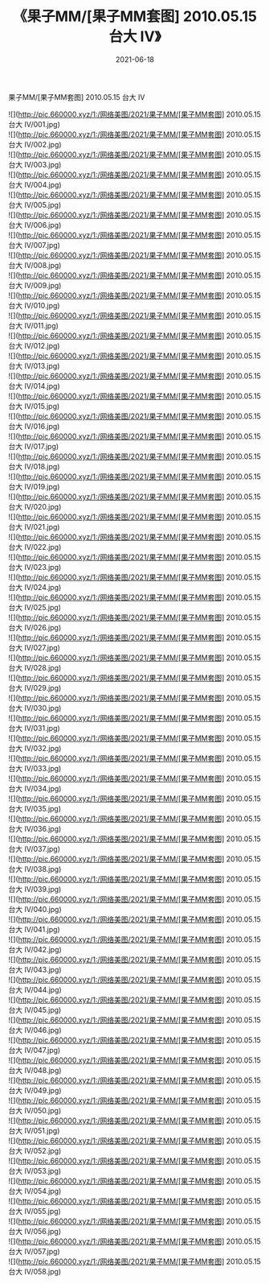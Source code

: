 ﻿---
layout: post
title:  《果子MM/[果子MM套图] 2010.05.15 台大 IV》
date:   2021-06-18
img: http://pic.660000.xyz/1:/网络美图/2021/果子MM/[果子MM套图] 2010.05.15 台大 IV/000.jpg
categories: [美女, 清纯, 唯美]
---

果子MM/[果子MM套图] 2010.05.15 台大 IV

 ![](http://pic.660000.xyz/1:/网络美图/2021/果子MM/[果子MM套图] 2010.05.15 台大 IV/001.jpg) <br>![](http://pic.660000.xyz/1:/网络美图/2021/果子MM/[果子MM套图] 2010.05.15 台大 IV/002.jpg) <br>![](http://pic.660000.xyz/1:/网络美图/2021/果子MM/[果子MM套图] 2010.05.15 台大 IV/003.jpg) <br>![](http://pic.660000.xyz/1:/网络美图/2021/果子MM/[果子MM套图] 2010.05.15 台大 IV/004.jpg) <br>![](http://pic.660000.xyz/1:/网络美图/2021/果子MM/[果子MM套图] 2010.05.15 台大 IV/005.jpg) <br>![](http://pic.660000.xyz/1:/网络美图/2021/果子MM/[果子MM套图] 2010.05.15 台大 IV/006.jpg) <br>![](http://pic.660000.xyz/1:/网络美图/2021/果子MM/[果子MM套图] 2010.05.15 台大 IV/007.jpg) <br>![](http://pic.660000.xyz/1:/网络美图/2021/果子MM/[果子MM套图] 2010.05.15 台大 IV/008.jpg) <br>![](http://pic.660000.xyz/1:/网络美图/2021/果子MM/[果子MM套图] 2010.05.15 台大 IV/009.jpg) <br>![](http://pic.660000.xyz/1:/网络美图/2021/果子MM/[果子MM套图] 2010.05.15 台大 IV/010.jpg) <br>![](http://pic.660000.xyz/1:/网络美图/2021/果子MM/[果子MM套图] 2010.05.15 台大 IV/011.jpg) <br>![](http://pic.660000.xyz/1:/网络美图/2021/果子MM/[果子MM套图] 2010.05.15 台大 IV/012.jpg) <br>![](http://pic.660000.xyz/1:/网络美图/2021/果子MM/[果子MM套图] 2010.05.15 台大 IV/013.jpg) <br>![](http://pic.660000.xyz/1:/网络美图/2021/果子MM/[果子MM套图] 2010.05.15 台大 IV/014.jpg) <br>![](http://pic.660000.xyz/1:/网络美图/2021/果子MM/[果子MM套图] 2010.05.15 台大 IV/015.jpg) <br>![](http://pic.660000.xyz/1:/网络美图/2021/果子MM/[果子MM套图] 2010.05.15 台大 IV/016.jpg) <br>![](http://pic.660000.xyz/1:/网络美图/2021/果子MM/[果子MM套图] 2010.05.15 台大 IV/017.jpg) <br>![](http://pic.660000.xyz/1:/网络美图/2021/果子MM/[果子MM套图] 2010.05.15 台大 IV/018.jpg) <br>![](http://pic.660000.xyz/1:/网络美图/2021/果子MM/[果子MM套图] 2010.05.15 台大 IV/019.jpg) <br>![](http://pic.660000.xyz/1:/网络美图/2021/果子MM/[果子MM套图] 2010.05.15 台大 IV/020.jpg) <br>![](http://pic.660000.xyz/1:/网络美图/2021/果子MM/[果子MM套图] 2010.05.15 台大 IV/021.jpg) <br>![](http://pic.660000.xyz/1:/网络美图/2021/果子MM/[果子MM套图] 2010.05.15 台大 IV/022.jpg) <br>![](http://pic.660000.xyz/1:/网络美图/2021/果子MM/[果子MM套图] 2010.05.15 台大 IV/023.jpg) <br>![](http://pic.660000.xyz/1:/网络美图/2021/果子MM/[果子MM套图] 2010.05.15 台大 IV/024.jpg) <br>![](http://pic.660000.xyz/1:/网络美图/2021/果子MM/[果子MM套图] 2010.05.15 台大 IV/025.jpg) <br>![](http://pic.660000.xyz/1:/网络美图/2021/果子MM/[果子MM套图] 2010.05.15 台大 IV/026.jpg) <br>![](http://pic.660000.xyz/1:/网络美图/2021/果子MM/[果子MM套图] 2010.05.15 台大 IV/027.jpg) <br>![](http://pic.660000.xyz/1:/网络美图/2021/果子MM/[果子MM套图] 2010.05.15 台大 IV/028.jpg) <br>![](http://pic.660000.xyz/1:/网络美图/2021/果子MM/[果子MM套图] 2010.05.15 台大 IV/029.jpg) <br>![](http://pic.660000.xyz/1:/网络美图/2021/果子MM/[果子MM套图] 2010.05.15 台大 IV/030.jpg) <br>![](http://pic.660000.xyz/1:/网络美图/2021/果子MM/[果子MM套图] 2010.05.15 台大 IV/031.jpg) <br>![](http://pic.660000.xyz/1:/网络美图/2021/果子MM/[果子MM套图] 2010.05.15 台大 IV/032.jpg) <br>![](http://pic.660000.xyz/1:/网络美图/2021/果子MM/[果子MM套图] 2010.05.15 台大 IV/033.jpg) <br>![](http://pic.660000.xyz/1:/网络美图/2021/果子MM/[果子MM套图] 2010.05.15 台大 IV/034.jpg) <br>![](http://pic.660000.xyz/1:/网络美图/2021/果子MM/[果子MM套图] 2010.05.15 台大 IV/035.jpg) <br>![](http://pic.660000.xyz/1:/网络美图/2021/果子MM/[果子MM套图] 2010.05.15 台大 IV/036.jpg) <br>![](http://pic.660000.xyz/1:/网络美图/2021/果子MM/[果子MM套图] 2010.05.15 台大 IV/037.jpg) <br>![](http://pic.660000.xyz/1:/网络美图/2021/果子MM/[果子MM套图] 2010.05.15 台大 IV/038.jpg) <br>![](http://pic.660000.xyz/1:/网络美图/2021/果子MM/[果子MM套图] 2010.05.15 台大 IV/039.jpg) <br>![](http://pic.660000.xyz/1:/网络美图/2021/果子MM/[果子MM套图] 2010.05.15 台大 IV/040.jpg) <br>![](http://pic.660000.xyz/1:/网络美图/2021/果子MM/[果子MM套图] 2010.05.15 台大 IV/041.jpg) <br>![](http://pic.660000.xyz/1:/网络美图/2021/果子MM/[果子MM套图] 2010.05.15 台大 IV/042.jpg) <br>![](http://pic.660000.xyz/1:/网络美图/2021/果子MM/[果子MM套图] 2010.05.15 台大 IV/043.jpg) <br>![](http://pic.660000.xyz/1:/网络美图/2021/果子MM/[果子MM套图] 2010.05.15 台大 IV/044.jpg) <br>![](http://pic.660000.xyz/1:/网络美图/2021/果子MM/[果子MM套图] 2010.05.15 台大 IV/045.jpg) <br>![](http://pic.660000.xyz/1:/网络美图/2021/果子MM/[果子MM套图] 2010.05.15 台大 IV/046.jpg) <br>![](http://pic.660000.xyz/1:/网络美图/2021/果子MM/[果子MM套图] 2010.05.15 台大 IV/047.jpg) <br>![](http://pic.660000.xyz/1:/网络美图/2021/果子MM/[果子MM套图] 2010.05.15 台大 IV/048.jpg) <br>![](http://pic.660000.xyz/1:/网络美图/2021/果子MM/[果子MM套图] 2010.05.15 台大 IV/049.jpg) <br>![](http://pic.660000.xyz/1:/网络美图/2021/果子MM/[果子MM套图] 2010.05.15 台大 IV/050.jpg) <br>![](http://pic.660000.xyz/1:/网络美图/2021/果子MM/[果子MM套图] 2010.05.15 台大 IV/051.jpg) <br>![](http://pic.660000.xyz/1:/网络美图/2021/果子MM/[果子MM套图] 2010.05.15 台大 IV/052.jpg) <br>![](http://pic.660000.xyz/1:/网络美图/2021/果子MM/[果子MM套图] 2010.05.15 台大 IV/053.jpg) <br>![](http://pic.660000.xyz/1:/网络美图/2021/果子MM/[果子MM套图] 2010.05.15 台大 IV/054.jpg) <br>![](http://pic.660000.xyz/1:/网络美图/2021/果子MM/[果子MM套图] 2010.05.15 台大 IV/055.jpg) <br>![](http://pic.660000.xyz/1:/网络美图/2021/果子MM/[果子MM套图] 2010.05.15 台大 IV/056.jpg) <br>![](http://pic.660000.xyz/1:/网络美图/2021/果子MM/[果子MM套图] 2010.05.15 台大 IV/057.jpg) <br>![](http://pic.660000.xyz/1:/网络美图/2021/果子MM/[果子MM套图] 2010.05.15 台大 IV/058.jpg) <br>